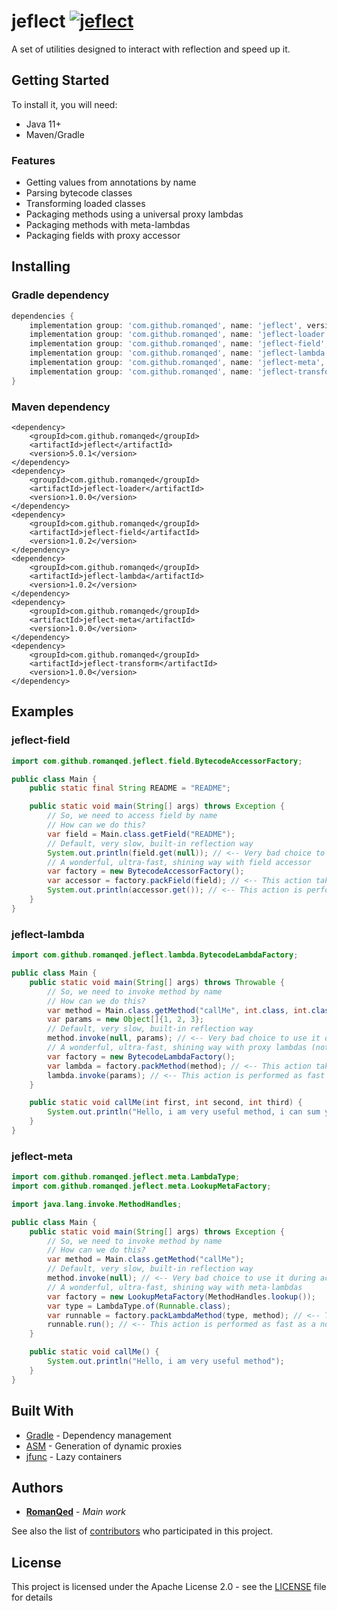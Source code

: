 # jeflect [![jeflect](https://img.shields.io/maven-central/v/com.github.romanqed/jeflect?color=blue)](https://repo1.maven.org/maven2/com/github/romanqed/jeflect/)

A set of utilities designed to interact with reflection and speed up it.

## Getting Started

To install it, you will need:

* Java 11+
* Maven/Gradle

### Features

* Getting values from annotations by name
* Parsing bytecode classes
* Transforming loaded classes
* Packaging methods using a universal proxy lambdas
* Packaging methods with meta-lambdas
* Packaging fields with proxy accessor

## Installing

### Gradle dependency

```Groovy
dependencies {
    implementation group: 'com.github.romanqed', name: 'jeflect', version: '5.0.1'
    implementation group: 'com.github.romanqed', name: 'jeflect-loader', version: '1.0.0'
    implementation group: 'com.github.romanqed', name: 'jeflect-field', version: '1.0.2'
    implementation group: 'com.github.romanqed', name: 'jeflect-lambda', version: '1.0.2'
    implementation group: 'com.github.romanqed', name: 'jeflect-meta', version: '1.0.0'
    implementation group: 'com.github.romanqed', name: 'jeflect-transform', version: '1.0.0'
}
```

### Maven dependency

```
<dependency>
    <groupId>com.github.romanqed</groupId>
    <artifactId>jeflect</artifactId>
    <version>5.0.1</version>
</dependency>
<dependency>
    <groupId>com.github.romanqed</groupId>
    <artifactId>jeflect-loader</artifactId>
    <version>1.0.0</version>
</dependency>
<dependency>
    <groupId>com.github.romanqed</groupId>
    <artifactId>jeflect-field</artifactId>
    <version>1.0.2</version>
</dependency>
<dependency>
    <groupId>com.github.romanqed</groupId>
    <artifactId>jeflect-lambda</artifactId>
    <version>1.0.2</version>
</dependency>
<dependency>
    <groupId>com.github.romanqed</groupId>
    <artifactId>jeflect-meta</artifactId>
    <version>1.0.0</version>
</dependency>
<dependency>
    <groupId>com.github.romanqed</groupId>
    <artifactId>jeflect-transform</artifactId>
    <version>1.0.0</version>
</dependency>
```

## Examples

### jeflect-field

```Java
import com.github.romanqed.jeflect.field.BytecodeAccessorFactory;

public class Main {
    public static final String README = "README";

    public static void main(String[] args) throws Exception {
        // So, we need to access field by name
        // How can we do this?
        var field = Main.class.getField("README");
        // Default, very slow, built-in reflection way
        System.out.println(field.get(null)); // <-- Very bad choice to use it during active calculating
        // A wonderful, ultra-fast, shining way with field accessor
        var factory = new BytecodeAccessorFactory();
        var accessor = factory.packField(field); // <-- This action takes a long time, do this only once
        System.out.println(accessor.get()); // <-- This action is performed as fast as a normal field access
    }
}
```

### jeflect-lambda

```Java
import com.github.romanqed.jeflect.lambda.BytecodeLambdaFactory;

public class Main {
    public static void main(String[] args) throws Throwable {
        // So, we need to invoke method by name
        // How can we do this?
        var method = Main.class.getMethod("callMe", int.class, int.class, int.class);
        var params = new Object[]{1, 2, 3};
        // Default, very slow, built-in reflection way
        method.invoke(null, params); // <-- Very bad choice to use it during active calculating
        // A wonderful, ultra-fast, shining way with proxy lambdas (not so fast as meta-lambdas, but more universal)
        var factory = new BytecodeLambdaFactory();
        var lambda = factory.packMethod(method); // <-- This action takes a long time, do this only once
        lambda.invoke(params); // <-- This action is performed as fast as a normal method call
    }

    public static void callMe(int first, int second, int third) {
        System.out.println("Hello, i am very useful method, i can sum your numbers: " + (first + second + third));
    }
}
```

### jeflect-meta

```Java
import com.github.romanqed.jeflect.meta.LambdaType;
import com.github.romanqed.jeflect.meta.LookupMetaFactory;

import java.lang.invoke.MethodHandles;

public class Main {
    public static void main(String[] args) throws Exception {
        // So, we need to invoke method by name
        // How can we do this?
        var method = Main.class.getMethod("callMe");
        // Default, very slow, built-in reflection way
        method.invoke(null); // <-- Very bad choice to use it during active calculating
        // A wonderful, ultra-fast, shining way with meta-lambdas
        var factory = new LookupMetaFactory(MethodHandles.lookup());
        var type = LambdaType.of(Runnable.class);
        var runnable = factory.packLambdaMethod(type, method); // <-- This action takes a long time, do this only once
        runnable.run(); // <-- This action is performed as fast as a normal method call
    }

    public static void callMe() {
        System.out.println("Hello, i am very useful method");
    }
}
```

## Built With

* [Gradle](https://gradle.org) - Dependency management
* [ASM](https://asm.ow2.io) - Generation of dynamic proxies
* [jfunc](https://github.com/RomanQed/jfunc) - Lazy containers

## Authors

* **[RomanQed](https://github.com/RomanQed)** - *Main work*

See also the list of [contributors](https://github.com/RomanQed/jeflect/contributors)
who participated in this project.

## License

This project is licensed under the Apache License 2.0 - see the [LICENSE](LICENSE) file for details
